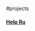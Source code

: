 #projects 
#### [Help Ru](https://publish.obsidian.md/help-ru/Руководства/Создание+внутренних+ссылок)




